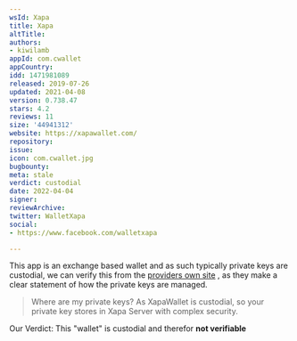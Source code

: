 ```yaml
---
wsId: Xapa
title: Xapa
altTitle: 
authors:
- kiwilamb
appId: com.cwallet
appCountry: 
idd: 1471981089
released: 2019-07-26
updated: 2021-04-08
version: 0.738.47
stars: 4.2
reviews: 11
size: '44941312'
website: https://xapawallet.com/
repository: 
issue: 
icon: com.cwallet.jpg
bugbounty: 
meta: stale
verdict: custodial
date: 2022-04-04
signer: 
reviewArchive: 
twitter: WalletXapa
social:
- https://www.facebook.com/walletxapa

---
```


This app is an exchange based wallet and as such typically private keys are custodial, we can verify this from the [providers own site](https://xapawallet.com/#1603507874611-a20bac97-a1d1) , as they make a clear statement of how the private keys are managed.

> Where are my private keys?
> As XapaWallet is custodial, so your private key stores in Xapa Server with complex security.

Our Verdict: This "wallet" is custodial and therefor **not verifiable**


